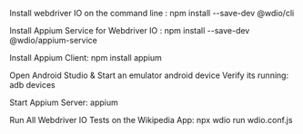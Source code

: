 Install webdriver IO on the command line : 
npm install --save-dev @wdio/cli

Install Appium Service for Webdriver IO : 
npm install --save-dev @wdio/appium-service

Install Appium Client: 
npm install appium

Open Android Studio & Start an emulator android device
Verify its running:
adb devices

Start Appium Server:
appium

Run All Webdriver IO Tests on the Wikipedia App:
npx wdio run wdio.conf.js


